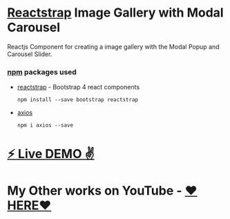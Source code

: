 # [Reactstrap](https://reactstrap.github.io/) Image Gallery with Modal Carousel

Reactjs Component for creating a image gallery with the Modal Popup and Carousel Slider.

### [npm](https://www.npmjs.com/) packages used

- [reactstrap](https://www.npmjs.com/package/reactstrap) - Bootstrap 4 react components
  ```
  npm install --save bootstrap reactstrap
  ```
- [axios](https://www.npmjs.com/package/axios)
  ```
  npm i axios --save
  ```

# [⚡️ Live DEMO ✌️](https://reactstrap-image-gallery-modal-carousel.stackblitz.io)

# My Other works on YouTube - [❤️HERE❤️](https://www.youtube.com/channel/UCpOHt5d6GG-mvo-_pU06rhQ?sub_confirmation=1)
